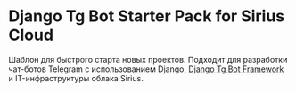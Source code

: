 # Django Tg Bot Starter Pack for Sirius Cloud

Шаблон для быстрого старта новых проектов. Подходит для разработки чат-ботов Telegram с использованием Django, [Django Tg Bot Framework](https://gitlab.levelupdev.ru/dvmn-open-source-dev-tools/django_tg_bot_framework) и IT-инфраструктуры облака Sirius.
